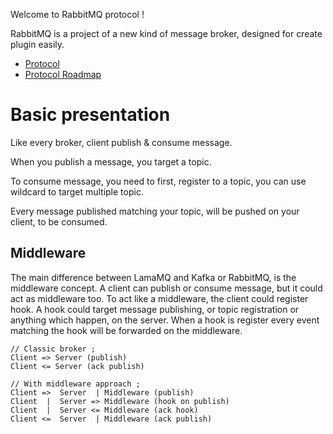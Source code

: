 Welcome to RabbitMQ protocol !

RabbitMQ is a project of a new kind of message broker, designed for create plugin easily.

- [Protocol](./PROTOCOL.md)
- [Protocol Roadmap](./ROADMAP.md)

# Basic presentation
Like every broker, client publish & consume message.

When you publish a message, you target a topic.

To consume message, you need to first, register to a topic, you can use wildcard to target multiple topic.

Every message published matching your topic, will be pushed on your client, to be consumed.

## Middleware
The main difference between LamaMQ and Kafka or RabbitMQ, is the middleware concept.
A client can publish or consume message, but it could act as middleware too.
To act like a middleware, the client could register hook.
A hook could target message publishing, or topic registration or anything which happen,
on the server. 
When a hook is register every event matching the hook will be forwarded on the middleware.

```
// Classic broker ;
Client => Server (publish)
Client <= Server (ack publish)

// With middleware approach ;
Client =>  Server  | Middleware (publish)
Client  |  Server => Middleware (hook on publish)
Client  |  Server <= Middleware (ack hook)
Client <=  Server  | Middleware (ack publish)
```



